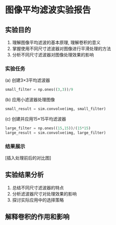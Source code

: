 # 图像平均滤波实验报告

## 实验目的
1. 理解图像平均滤波的基本原理, 理解卷积的意义
2. 掌握使用不同尺寸滤波器对图像进行平滑处理的方法
3. 分析不同尺寸滤波器对图像处理效果的影响

### 实验任务 

(a) 创建3×3平均滤波器
```python
small_filter = np.ones((3,3))/9
 ```
 (b) 应用小滤波器处理图像
```python
small_result = sim.convolve(img, small_filter)
 ```
 (c) 创建并应用15×15平均滤波器
```python
large_filter = np.ones((15,15))/(15*15)
large_result = sim.convolve(img, large_filter)
 ```

### 结果展示
[插入处理前后的对比图]

## 实验结果分析
1. 总结不同尺寸滤波器的特点
2. 分析滤波器尺寸对处理效果的影响
3. 探讨实际应用中的选择策略

## 解释卷积的作用和影响